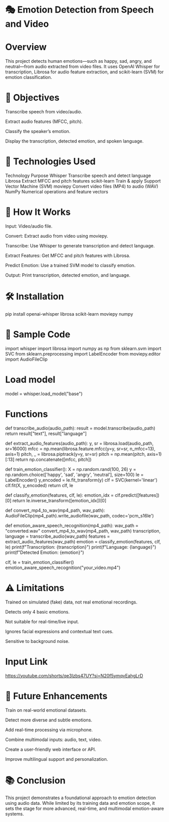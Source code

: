 # 🎭 Emotion Detection from Speech and Video
# Overview
This project detects human emotions—such as happy, sad, angry, and neutral—from audio extracted from video files. It uses OpenAI Whisper for transcription, Librosa for audio feature extraction, and scikit-learn (SVM) for emotion classification.

# 🎯 Objectives
Transcribe speech from video/audio.

Extract audio features (MFCC, pitch).

Classify the speaker’s emotion.

Display the transcription, detected emotion, and spoken language.

# 🧠 Technologies Used
Technology	Purpose
Whisper	Transcribe speech and detect language
Librosa	Extract MFCC and pitch features
scikit-learn	Train & apply Support Vector Machine (SVM)
moviepy	Convert video files (MP4) to audio (WAV)
NumPy	Numerical operations and feature vectors

# 🚀 How It Works
Input: Video/audio file.

Convert: Extract audio from video using moviepy.

Transcribe: Use Whisper to generate transcription and detect language.

Extract Features: Get MFCC and pitch features with Librosa.

Predict Emotion: Use a trained SVM model to classify emotion.

Output: Print transcription, detected emotion, and language.

# 🛠 Installation
pip install openai-whisper librosa scikit-learn moviepy numpy

# 📄 Sample Code
import whisper
import librosa
import numpy as np
from sklearn.svm import SVC
from sklearn.preprocessing import LabelEncoder
from moviepy.editor import AudioFileClip

# Load model
model = whisper.load_model("base")

# Functions
def transcribe_audio(audio_path):
    result = model.transcribe(audio_path)
    return result["text"], result["language"]

def extract_audio_features(audio_path):
    y, sr = librosa.load(audio_path, sr=16000)
    mfcc = np.mean(librosa.feature.mfcc(y=y, sr=sr, n_mfcc=13), axis=1)
    pitch, _ = librosa.piptrack(y=y, sr=sr)
    pitch = np.mean(pitch, axis=1)[:13]
    return np.concatenate([mfcc, pitch])

def train_emotion_classifier():
    X = np.random.rand(100, 26)
    y = np.random.choice(['happy', 'sad', 'angry', 'neutral'], size=100)
    le = LabelEncoder()
    y_encoded = le.fit_transform(y)
    clf = SVC(kernel='linear')
    clf.fit(X, y_encoded)
    return clf, le

def classify_emotion(features, clf, le):
    emotion_idx = clf.predict([features])[0]
    return le.inverse_transform([emotion_idx])[0]

def convert_mp4_to_wav(mp4_path, wav_path):
    AudioFileClip(mp4_path).write_audiofile(wav_path, codec='pcm_s16le')

def emotion_aware_speech_recognition(mp4_path):
    wav_path = "converted.wav"
    convert_mp4_to_wav(mp4_path, wav_path)
    transcription, language = transcribe_audio(wav_path)
    features = extract_audio_features(wav_path)
    emotion = classify_emotion(features, clf, le)
    print(f"Transcription: {transcription}")
    print(f"Language: {language}")
    print(f"Detected Emotion: {emotion}")

clf, le = train_emotion_classifier()
emotion_aware_speech_recognition("your_video.mp4")

# ⚠️ Limitations
Trained on simulated (fake) data, not real emotional recordings.

Detects only 4 basic emotions.

Not suitable for real-time/live input.

Ignores facial expressions and contextual text cues.

Sensitive to background noise.

# Input Link
 https://youtube.com/shorts/qe3lzbs47UY?si=N20f5ymqvEahgLrD

# 🔮 Future Enhancements
Train on real-world emotional datasets.

Detect more diverse and subtle emotions.

Add real-time processing via microphone.

Combine multimodal inputs: audio, text, video.

Create a user-friendly web interface or API.

Improve multilingual support and personalization.

# 📚 Conclusion
This project demonstrates a foundational approach to emotion detection using audio data. While limited by its training data and emotion scope, it sets the stage for more advanced, real-time, and multimodal emotion-aware systems.
